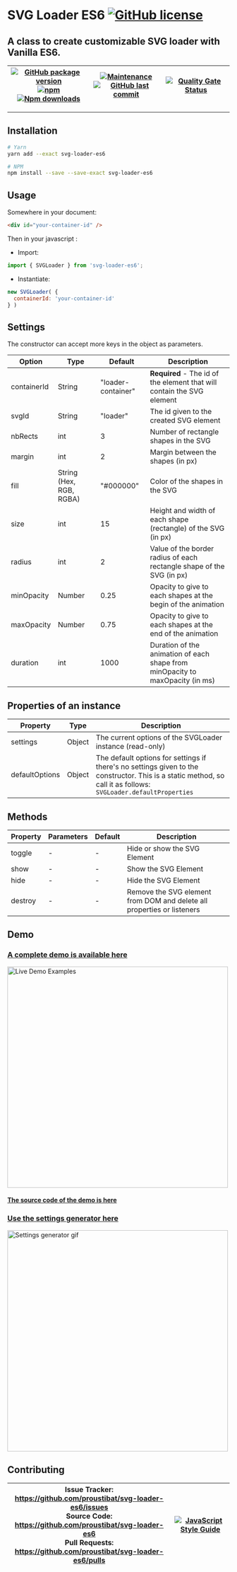 # SVG Loader ES6 <a href='https://github.com/proustibat/svg-loader-es6/blob/master/LICENSE.md'><img src='https://img.shields.io/github/license/proustibat/svg-loader-es6.svg' alt='GitHub license'/></a>

## A class to create customizable SVG loader with Vanilla ES6.

| [![GitHub package version](https://img.shields.io/github/package-json/v/proustibat/svg-loader-es6.svg)]() <br/> [![npm](https://img.shields.io/npm/v/svg-loader-es6.svg)](https://www.npmjs.com/package/svg-loader-es6) <br/>  [![Npm downloads](https://img.shields.io/npm/dt/svg-loader-es6.svg)](https://www.npmjs.com/package/svg-loader-es6) | [![Maintenance](https://img.shields.io/maintenance/yes/2024.svg)](https://github.com/proustibat/svg-loader-es6/commits/main) </br> [![GitHub last commit](https://img.shields.io/github/last-commit/proustibat/svg-loader-es6.svg)](https://github.com/proustibat/svg-loader-es6/commits/main) | [![Quality Gate Status](https://sonarcloud.io/api/project_badges/measure?project=proustibat_svg-loader-es6&metric=alert_status)](https://sonarcloud.io/summary/new_code?id=proustibat_svg-loader-es6) |
|-|-|-|



---------------------

## Installation
```sh
# Yarn
yarn add --exact svg-loader-es6

# NPM
npm install --save --save-exact svg-loader-es6

```

## Usage

Somewhere in your document:

```html
<div id="your-container-id" />
```
Then in your javascript :
- Import:
```js
import { SVGLoader } from 'svg-loader-es6';
```
- Instantiate:
```js
new SVGLoader( {
  containerId: 'your-container-id'
} )
```

## Settings
The constructor can accept more keys in the object as parameters.

Option | Type | Default | Description
------ | ---- | ------- | -----------
containerId | String | "loader-container" | **Required** - The id of the element that will contain the SVG element
svgId | String | "loader" | The id given to the created SVG element
nbRects | int   | 3 | Number of rectangle shapes in the SVG
margin | int   | 2 | Margin between the shapes (in px)
fill | String (Hex, RGB, RGBA)   | "#000000" | Color of the shapes in the SVG
size | int   | 15 | Height and width of each shape (rectangle) of the SVG (in px)
radius | int   | 2 | Value of the border radius of each rectangle shape of the SVG (in px)
minOpacity | Number   | 0.25 | Opacity to give to each shapes at the begin of the animation
maxOpacity | Number   | 0.75 | Opacity to give to each shapes at the end of the animation
duration | int   | 1000 | Duration of the animation of each shape from minOpacity to maxOpacity (in ms)


## Properties of an instance

Property | Type  | Description
-------- | ----  | -----------
settings | Object | The current options of the SVGLoader instance (read-only)
defaultOptions | Object | The default options for settings if there's no settings given to the constructor. This is a static method, so call it as follows: `SVGLoader.defaultProperties`


## Methods 

Property | Parameters | Default | Description
-------- | ---------- | ------- | -----------
toggle | - | - | Hide or show the SVG Element
show | - | - | Show the SVG Element
hide | - | - | Hide the SVG Element
destroy | - | - | Remove the SVG element from DOM and delete all properties or listeners


## Demo
### [A complete demo is available here](https://proustibat.github.io/svg-loader-es6-example/)
<img src="https://j.gifs.com/zK9948.gif" alt="Live Demo Examples" width="500" />

#### [The source code of the demo is here](https://github.com/proustibat/svg-loader-es6-example)

### [Use the settings generator here](https://proustibat.github.io/svg-loader-es6-example/generator.html)
<img src="https://j.gifs.com/qYDD8r.gif" alt="Settings generator gif" width="500" />

## Contributing

| Issue Tracker: <a href="https://github.com/proustibat/svg-loader-es6/issues" alt="">https://github.com/proustibat/svg-loader-es6/issues</a><br/>Source Code: <a href="https://github.com/proustibat/svg-loader-es6">https://github.com/proustibat/svg-loader-es6</a><br/>Pull Requests: <a href="https://github.com/proustibat/svg-loader-es6/pulls" alt="">https://github.com/proustibat/svg-loader-es6/pulls</a> | <a href="https://github.com/standard/standard"><img src="https://cdn.rawgit.com/standard/standard/master/badge.svg" alt="JavaScript Style Guide" /></a> |
| - | - |
